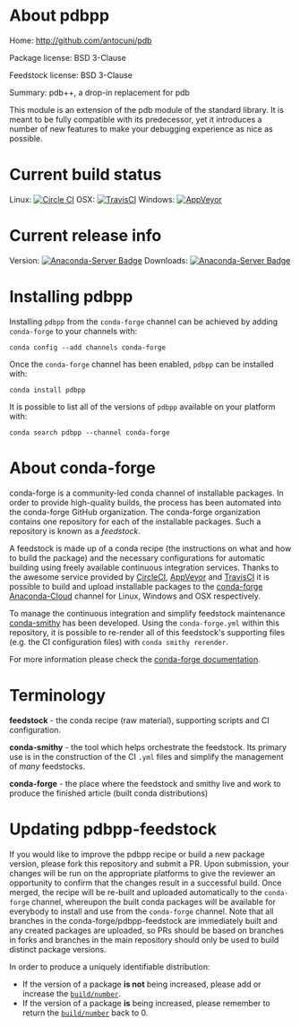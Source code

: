 About pdbpp
===========

Home: http://github.com/antocuni/pdb

Package license: BSD 3-Clause

Feedstock license: BSD 3-Clause

Summary: pdb++, a drop-in replacement for pdb

This module is an extension of the pdb module of the standard library.
It is meant to be fully compatible with its predecessor, yet it introduces
a number of new features to make your debugging experience as nice as possible.


Current build status
====================

Linux: [![Circle CI](https://circleci.com/gh/conda-forge/pdbpp-feedstock.svg?style=shield)](https://circleci.com/gh/conda-forge/pdbpp-feedstock)
OSX: [![TravisCI](https://travis-ci.org/conda-forge/pdbpp-feedstock.svg?branch=master)](https://travis-ci.org/conda-forge/pdbpp-feedstock)
Windows: [![AppVeyor](https://ci.appveyor.com/api/projects/status/github/conda-forge/pdbpp-feedstock?svg=True)](https://ci.appveyor.com/project/conda-forge/pdbpp-feedstock/branch/master)

Current release info
====================
Version: [![Anaconda-Server Badge](https://anaconda.org/conda-forge/pdbpp/badges/version.svg)](https://anaconda.org/conda-forge/pdbpp)
Downloads: [![Anaconda-Server Badge](https://anaconda.org/conda-forge/pdbpp/badges/downloads.svg)](https://anaconda.org/conda-forge/pdbpp)

Installing pdbpp
================

Installing `pdbpp` from the `conda-forge` channel can be achieved by adding `conda-forge` to your channels with:

```
conda config --add channels conda-forge
```

Once the `conda-forge` channel has been enabled, `pdbpp` can be installed with:

```
conda install pdbpp
```

It is possible to list all of the versions of `pdbpp` available on your platform with:

```
conda search pdbpp --channel conda-forge
```


About conda-forge
=================

conda-forge is a community-led conda channel of installable packages.
In order to provide high-quality builds, the process has been automated into the
conda-forge GitHub organization. The conda-forge organization contains one repository
for each of the installable packages. Such a repository is known as a *feedstock*.

A feedstock is made up of a conda recipe (the instructions on what and how to build
the package) and the necessary configurations for automatic building using freely
available continuous integration services. Thanks to the awesome service provided by
[CircleCI](https://circleci.com/), [AppVeyor](http://www.appveyor.com/)
and [TravisCI](https://travis-ci.org/) it is possible to build and upload installable
packages to the [conda-forge](https://anaconda.org/conda-forge)
[Anaconda-Cloud](http://docs.anaconda.org/) channel for Linux, Windows and OSX respectively.

To manage the continuous integration and simplify feedstock maintenance
[conda-smithy](http://github.com/conda-forge/conda-smithy) has been developed.
Using the ``conda-forge.yml`` within this repository, it is possible to re-render all of
this feedstock's supporting files (e.g. the CI configuration files) with ``conda smithy rerender``.

For more information please check the [conda-forge documentation](https://conda-forge.org/docs/).

Terminology
===========

**feedstock** - the conda recipe (raw material), supporting scripts and CI configuration.

**conda-smithy** - the tool which helps orchestrate the feedstock.
                   Its primary use is in the construction of the CI ``.yml`` files
                   and simplify the management of *many* feedstocks.

**conda-forge** - the place where the feedstock and smithy live and work to
                  produce the finished article (built conda distributions)


Updating pdbpp-feedstock
========================

If you would like to improve the pdbpp recipe or build a new
package version, please fork this repository and submit a PR. Upon submission,
your changes will be run on the appropriate platforms to give the reviewer an
opportunity to confirm that the changes result in a successful build. Once
merged, the recipe will be re-built and uploaded automatically to the
`conda-forge` channel, whereupon the built conda packages will be available for
everybody to install and use from the `conda-forge` channel.
Note that all branches in the conda-forge/pdbpp-feedstock are
immediately built and any created packages are uploaded, so PRs should be based
on branches in forks and branches in the main repository should only be used to
build distinct package versions.

In order to produce a uniquely identifiable distribution:
 * If the version of a package **is not** being increased, please add or increase
   the [``build/number``](http://conda.pydata.org/docs/building/meta-yaml.html#build-number-and-string).
 * If the version of a package **is** being increased, please remember to return
   the [``build/number``](http://conda.pydata.org/docs/building/meta-yaml.html#build-number-and-string)
   back to 0.